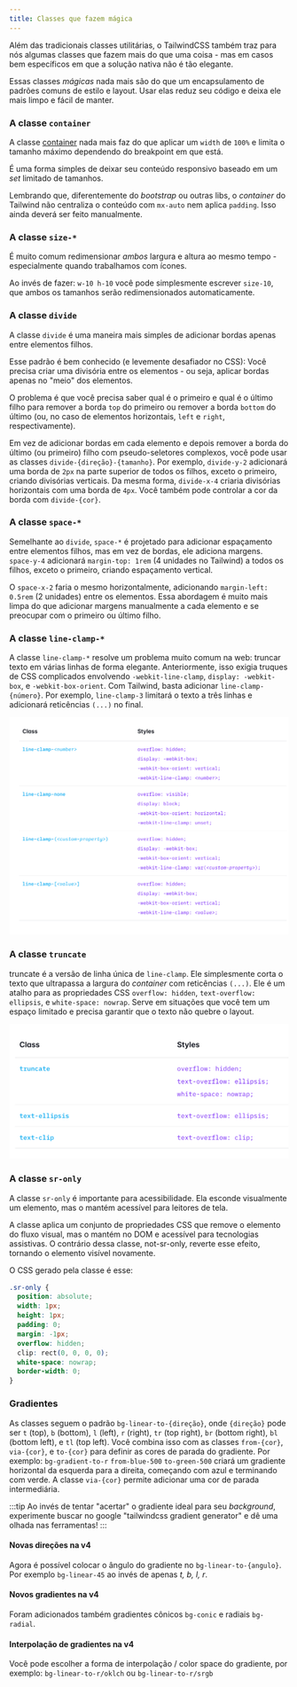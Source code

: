 ```yaml
---
title: Classes que fazem mágica
---
```


Além das tradicionais classes utilitárias, o TailwindCSS também traz para nós algumas classes que fazem mais do que uma coisa - mas em casos bem específicos em que a solução nativa não é tão elegante.

Essas classes *mágicas* nada mais são do que um encapsulamento de padrões comuns de estilo e layout. Usar elas reduz seu código e deixa ele mais limpo e fácil de manter.

### A classe `container`

A classe [container](https://tailwindcss.com/docs/max-width#using-breakpoints-container) nada mais faz do que aplicar um `width` de `100%` e limita o tamanho máximo dependendo do breakpoint em que está.

É uma forma simples de deixar seu conteúdo responsivo baseado em um *set* limitado de tamanhos.

Lembrando que, diferentemente do *bootstrap* ou outras libs, o *container* do Tailwind não centraliza o conteúdo com `mx-auto` nem aplica `padding`. Isso ainda deverá ser feito manualmente.

### A classe `size-*`

É muito comum redimensionar *ambos* largura e altura ao mesmo tempo - especialmente quando trabalhamos com ícones.

Ao invés de fazer: `w-10 h-10` você pode simplesmente escrever `size-10`, que ambos os tamanhos serão redimensionados automaticamente.

### A classe `divide`

A classe `divide` é uma maneira mais simples de adicionar bordas apenas entre elementos filhos.

Esse padrão é bem conhecido (e levemente desafiador no CSS): Você precisa criar uma divisória entre os elementos - ou seja, aplicar bordas apenas no "meio" dos elementos.

O problema é que você precisa saber qual é o primeiro e qual é o último filho para remover a borda `top` do primeiro ou remover a borda `bottom` do último (ou, no caso de elementos horizontais, `left` e `right`, respectivamente).

Em vez de adicionar bordas em cada elemento e depois remover a borda do último (ou primeiro) filho com pseudo-seletores complexos, você pode usar as classes `divide-{direção}-{tamanho}`. Por exemplo, `divide-y-2` adicionará uma borda de `2px` na parte superior de todos os filhos, exceto o primeiro, criando divisórias verticais. Da mesma forma, `divide-x-4` criaria divisórias horizontais com uma borda de `4px`. Você também pode controlar a cor da borda com `divide-{cor}`.

### A classe `space-*`

Semelhante ao `divide`, `space-*` é projetado para adicionar espaçamento entre elementos filhos, mas em vez de bordas, ele adiciona margens. `space-y-4` adicionará `margin-top: 1rem` (4 unidades no Tailwind) a todos os filhos, exceto o primeiro, criando espaçamento vertical.

O `space-x-2` faria o mesmo horizontalmente, adicionando `margin-left: 0.5rem` (2 unidades) entre os elementos. Essa abordagem é muito mais limpa do que adicionar margens manualmente a cada elemento e se preocupar com o primeiro ou último filho.

### A classe `line-clamp-*`

A classe `line-clamp-*` resolve um problema muito comum na web: truncar texto em várias linhas de forma elegante. Anteriormente, isso exigia truques de CSS complicados envolvendo `-webkit-line-clamp`, `display: -webkit-box`, e `-webkit-box-orient`. Com Tailwind, basta adicionar `line-clamp-{número}`. Por exemplo, `line-clamp-3` limitará o texto a três linhas e adicionará reticências `(...)` no final.

![alt text](image.png)

### A classe `truncate`

truncate é a versão de linha única de `line-clamp`. Ele simplesmente corta o texto que ultrapassa a largura do *container* com reticências `(...)`. Ele é um atalho para as propriedades CSS `overflow: hidden`, `text-overflow: ellipsis`, e `white-space: nowrap`. Serve em situações que você tem um espaço limitado e precisa garantir que o texto não quebre o layout.

![alt text](image-1.png)

### A classe `sr-only`

A classe `sr-only` é importante para acessibilidade. Ela esconde visualmente um elemento, mas o mantém acessível para leitores de tela.

A classe aplica um conjunto de propriedades CSS que remove o elemento do fluxo visual, mas o mantém no DOM e acessível para tecnologias assistivas. O contrário dessa classe, not-sr-only, reverte esse efeito, tornando o elemento visível novamente.

O CSS gerado pela classe é esse:

```css
.sr-only {
  position: absolute;
  width: 1px;
  height: 1px;
  padding: 0;
  margin: -1px;
  overflow: hidden;
  clip: rect(0, 0, 0, 0);
  white-space: nowrap;
  border-width: 0;
}
```

### Gradientes

As classes seguem o padrão `bg-linear-to-{direção}`, onde `{direção}` pode ser `t` (top), `b` (bottom), `l` (left), `r` (right), `tr` (top right), `br` (bottom right), `bl` (bottom left), e `tl` (top left). Você combina isso com as classes `from-{cor}`, `via-{cor}`, e `to-{cor}` para definir as cores de parada do gradiente. Por exemplo: `bg-gradient-to-r` `from-blue-500` `to-green-500` criará um gradiente horizontal da esquerda para a direita, começando com azul e terminando com verde. A classe `via-{cor}` permite adicionar uma cor de parada intermediária.

:::tip
Ao invés de tentar "acertar" o gradiente ideal para seu *background*, experimente buscar no google "tailwindcss gradient generator" e dê uma olhada nas ferramentas!
:::

#### Novas direções na v4

Agora é possível colocar o ângulo do gradiente no `bg-linear-to-{angulo}`. Por exemplo `bg-linear-45` ao invés de apenas *t, b, l, r*.

#### Novos gradientes na v4

Foram adicionados também gradientes cônicos `bg-conic` e radiais `bg-radial`.

#### Interpolação de gradientes na v4

Você pode escolher a forma de interpolação / color space do gradiente, por exemplo: `bg-linear-to-r/oklch` ou `bg-linear-to-r/srgb`
